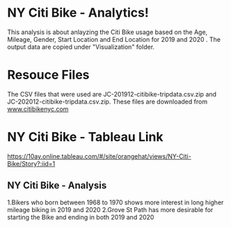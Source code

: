 # NY Citi Bike - Analytics!

This analysis is about anlayzing the Citi Bike usage based on the Age, Mileage, Gender, Start Location and End Location for 2019 and 2020 .
The output data are copied under "Visualization" folder.

# Resouce Files

The CSV files that were used are JC-201912-citibike-tripdata.csv.zip and JC-202012-citibike-tripdata.csv.zip.
These files are downloaded from www.citibikenyc.com

# NY Citi Bike - Tableau Link

https://10ay.online.tableau.com/#/site/orangehat/views/NY-Citi-Bike/Story?:iid=1

## NY Citi Bike - Analysis

1.Bikers who born between 1968 to 1970 shows more interest in long higher mileage biking in 2019 and 2020
2.Grove St Path has more desirable for starting the Bike and ending in both 2019 and 2020